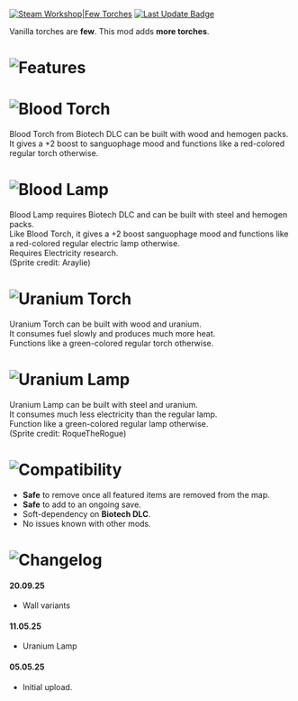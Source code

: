 [![Steam Workshop|Few Torches](https://img.shields.io/steam/subscriptions/3476094241?style=for-the-badge&logo=steam&label=Few%20Torches&labelColor=blue)](https://steamcommunity.com/sharedfiles/filedetails/?id=3476094241)
[![Last Update Badge](https://img.shields.io/steam/update-date/3476094241?style=for-the-badge&label=Last%20update)](https://github.com/Tea-Cup/RW_FewTorches/releases/latest)

Vanilla torches are **few**. This mod adds **more torches**.

# ![Features](https://i.postimg.cc/zBzB6kTG/h-Features.png)

# ![Blood Torch](https://i.postimg.cc/nhyQkNzq/blood-torch.png)

Blood Torch from Biotech DLC can be built with wood and hemogen packs.  
It gives a +2 boost to sanguophage mood and functions like a red-colored regular torch otherwise.

# ![Blood Lamp](https://i.postimg.cc/0yMw7988/blood-lamp.png)

Blood Lamp requires Biotech DLC and can be built with steel and hemogen packs.  
Like Blood Torch, it gives a +2 boost sanguophage mood and functions like a red-colored regular electric lamp otherwise.  
Requires Electricity research.  
(Sprite credit: Araylie)

# ![Uranium Torch](https://i.postimg.cc/mr716VzJ/uranium.png)

Uranium Torch can be built with wood and uranium.  
It consumes fuel slowly and produces much more heat.  
Functions like a green-colored regular torch otherwise.

# ![Uranium Lamp](https://i.postimg.cc/K8v6j44Q/uranium-lamp.png)

Uranium Lamp can be built with steel and uranium.  
It consumes much less electricity than the regular lamp.  
Function like a green-colored regular lamp otherwise.  
(Sprite credit: RoqueTheRogue)

# ![Compatibility](https://i.postimg.cc/3NWwJJSM/h-Compatibility.png)

- **Safe** to remove once all featured items are removed from the map.
- **Safe** to add to an ongoing save.
- Soft-dependency on **Biotech DLC**.
- No issues known with other mods.

# ![Changelog](https://i.postimg.cc/k4T4mtyF/h-Changelog.png)

#### 20.09.25

- Wall variants

#### 11.05.25

- Uranium Lamp

#### 05.05.25

- Initial upload.
